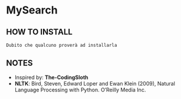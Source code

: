 # MySearch


## HOW TO INSTALL
```
Dubito che qualcuno proverà ad installarla
```


## NOTES
- Inspired by: **The-CodingSloth**
- **NLTK**: Bird, Steven, Edward Loper and Ewan Klein (2009), Natural Language Processing with Python. O’Reilly Media Inc.